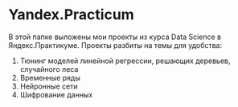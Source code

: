 # Yandex.Practicum

В этой папке выложены мои проекты из курса Data Science в Яндекс.Практикуме. 
Проекты разбиты на темы для удобства:
1. Тюнинг моделей линейной регрессии, решающих деревьев, случайного леса
2. Временные ряды
3. Нейронные сети
4. Шифрование данных
